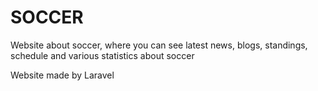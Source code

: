 <h1>SOCCER</h1>
<p>Website about soccer, where you can see latest news, blogs, standings, schedule and various statistics about soccer</p>

<p>Website made by Laravel</p>

